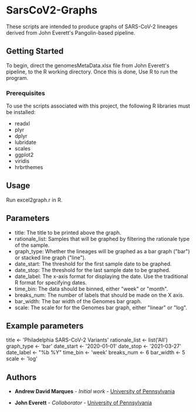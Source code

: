 # SarsCoV2-Graphs

These scripts are intended to produce graphs of SARS-CoV-2 lineages derived from John Everett's Pangolin-based pipeline.  

## Getting Started

To begin, direct the genomesMetaData.xlsx file from John Everett's pipeline, to the R working directory. Once this is done, Use R to run the program. 

### Prerequisites

To use the scripts associated with this project, the following R libraries must be installed:

* readxl
* plyr
* dplyr
* lubridate
* scales
* ggplot2
* viridis
* hrbrthemes

## Usage

Run excel2graph.r in R.

## Parameters

* title: The title to be printed above the graph.
* rationale_list: Samples that will be graphed by filtering the rationale type of the sample. 
* graph_type: Whether the lineages will be graphed as a bar graph ("bar") or stacked line graph ("line").
* date_start: The threshold for the first sample date to be graphed.
* date_stop: The threshold for the last sample date to be graphed.
* date_label: The x-axis format for displaying the date. Use the traditional R format for specifying dates.
* time_bin: The data should be binned, either "week" or "month".
* breaks_num: The number of labels that should be made on the X axis.
* bar_width: The bar width of the Genomes bar graph.
* scale: The scale for for the Genomes bar graph, either "linear" or "log".

## Example parameters

title <- 'Philadelphia SARS-CoV-2 Variants'
rationale_list <- list('All')
graph_type <- 'bar'
date_start <- '2020-01-01'
date_stop <- '2021-03-27'
date_label <- "%b %Y"
time_bin <- 'week'
breaks_num <- 6
bar_width <- 5
scale <- 'log'

## Authors

* **Andrew David Marques** - *Initial work* - [University of Pennsylvania](https://www.linkedin.com/in/andrew-marques-290a29164/)

* **John Everett** - *Collaborator* - [University of Pennsylvania](https://www.linkedin.com/in/everettjohn/)
